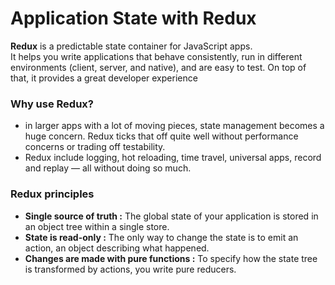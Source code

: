 # Application State with Redux

**Redux** is a predictable state container for JavaScript apps.<br />
It helps you write applications that behave consistently, run in different environments (client, server, and native), and are easy to test. On top of that, it provides a great developer experience

### Why use Redux?
-  in larger apps with a lot of moving pieces, state management becomes a huge concern. Redux ticks that off quite well without performance concerns or trading off testability.
- Redux include logging, hot reloading, time travel, universal apps, record and replay — all without doing so much.

### Redux principles
- **Single source of truth :**
The global state of your application is stored in an object tree within a single store.
- **State is read-only :**
The only way to change the state is to emit an action, an object describing what happened.
- **Changes are made with pure functions :**
To specify how the state tree is transformed by actions, you write pure reducers.